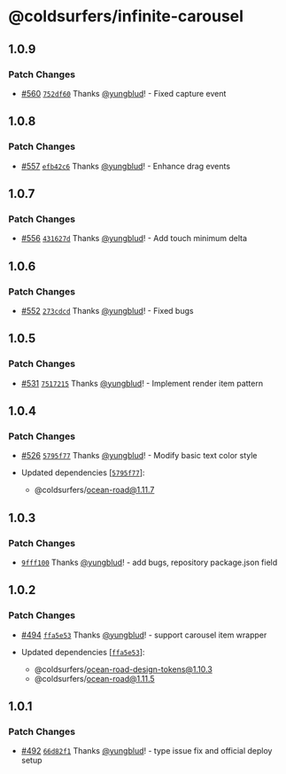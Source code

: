 # @coldsurfers/infinite-carousel

## 1.0.9

### Patch Changes

- [#560](https://github.com/coldsurfers/surfers-root/pull/560) [`752df60`](https://github.com/coldsurfers/surfers-root/commit/752df6031505b47073747ae50c282558c8dabd33) Thanks [@yungblud](https://github.com/yungblud)! - Fixed capture event

## 1.0.8

### Patch Changes

- [#557](https://github.com/coldsurfers/surfers-root/pull/557) [`efb42c6`](https://github.com/coldsurfers/surfers-root/commit/efb42c6e60b82c3b8ac1d6c7456efb81139caddb) Thanks [@yungblud](https://github.com/yungblud)! - Enhance drag events

## 1.0.7

### Patch Changes

- [#556](https://github.com/coldsurfers/surfers-root/pull/556) [`431627d`](https://github.com/coldsurfers/surfers-root/commit/431627d640f57592ca780ed2c1458115703c9f46) Thanks [@yungblud](https://github.com/yungblud)! - Add touch minimum delta

## 1.0.6

### Patch Changes

- [#552](https://github.com/coldsurfers/surfers-root/pull/552) [`273cdcd`](https://github.com/coldsurfers/surfers-root/commit/273cdcda816d69c4370e71deb8b8114c50a42e5b) Thanks [@yungblud](https://github.com/yungblud)! - Fixed bugs

## 1.0.5

### Patch Changes

- [#531](https://github.com/coldsurfers/surfers-root/pull/531) [`7517215`](https://github.com/coldsurfers/surfers-root/commit/75172153665d3fb0c4503e746f56128611c3ee54) Thanks [@yungblud](https://github.com/yungblud)! - Implement render item pattern

## 1.0.4

### Patch Changes

- [#526](https://github.com/coldsurfers/surfers-root/pull/526) [`5795f77`](https://github.com/coldsurfers/surfers-root/commit/5795f771a19726a9d3fda12c90ddfad98a97843b) Thanks [@yungblud](https://github.com/yungblud)! - Modify basic text color style

- Updated dependencies [[`5795f77`](https://github.com/coldsurfers/surfers-root/commit/5795f771a19726a9d3fda12c90ddfad98a97843b)]:
  - @coldsurfers/ocean-road@1.11.7

## 1.0.3

### Patch Changes

- [`9fff100`](https://github.com/coldsurfers/surfers-root/commit/9fff1001bb9cdafe7fb076764b6b2b9ba3650909) Thanks [@yungblud](https://github.com/yungblud)! - add bugs, repository package.json field

## 1.0.2

### Patch Changes

- [#494](https://github.com/coldsurfers/surfers-root/pull/494) [`ffa5e53`](https://github.com/coldsurfers/surfers-root/commit/ffa5e536820d303eaa2103b68f6ddc6f088c5885) Thanks [@yungblud](https://github.com/yungblud)! - support carousel item wrapper

- Updated dependencies [[`ffa5e53`](https://github.com/coldsurfers/surfers-root/commit/ffa5e536820d303eaa2103b68f6ddc6f088c5885)]:
  - @coldsurfers/ocean-road-design-tokens@1.10.3
  - @coldsurfers/ocean-road@1.11.5

## 1.0.1

### Patch Changes

- [#492](https://github.com/coldsurfers/surfers-root/pull/492) [`66d82f1`](https://github.com/coldsurfers/surfers-root/commit/66d82f1bdd14d066325bf1192b572834be1e50e8) Thanks [@yungblud](https://github.com/yungblud)! - type issue fix and official deploy setup
